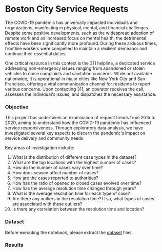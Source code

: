 # Boston City Service Requests

The COVID-19 pandemic has universally impacted individuals and organizations, manifesting in physical, mental, and financial challenges. Despite some positive developments, such as the widespread adoption of remote work and an increased focus on mental health, the detrimental effects have been significantly more profound. During these arduous times, frontline workers were compelled to maintain a resilient demeanor and continue their essential duties.

One critical resource in this context is the 311 helpline, a dedicated service addressing non-emergency issues ranging from abandoned or stolen vehicles to noise complaints and sanitation concerns. While not available nationwide, it is operational in major cities like New York City and San Francisco, offering a vital communication channel for residents to report various concerns. Upon contacting 311, an operator receives the call, assesses the individual's issues, and dispatches the necessary assistance.

### Objective 

This project has undertaken an examination of request trends from 2015 to 2020, aiming to understand how the COVID-19 pandemic has influenced service responsiveness. Through exploratory data analysis, we have investigated several key aspects to discern the pandemic's impact on service delivery and community needs

Key areas of investigation include:

1. What is the distribution of different case types in the dataset?
2. What are the top locations with the highest number of cases?
3. How do the number of cases vary over time?
4. How does season affect number of cases?
5. How are the cases reported to authorities?
6. How has the ratio of opened to closed cases evolved over time?
7. How has the average resolution time changed through years?
8. What is the average resolution time for each type of case?
9. Are there any outliers in the resolution time? If so, what types of cases are associated with these outliers?
10. Is there any correlation between the resolution time and location?

### Dataset

Before executing the notebook, please extract the [dataset](data.zip) files.


### Results

